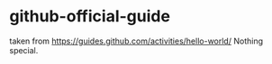 # github-official-guide
taken from https://guides.github.com/activities/hello-world/
Nothing special.
